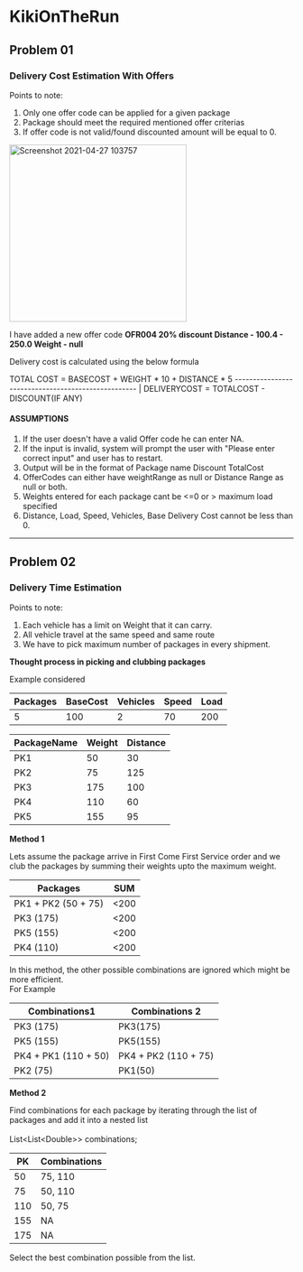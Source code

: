 # KikiOnTheRun

## Problem 01

### Delivery Cost Estimation With Offers

Points to note:

1. Only one offer code can be applied for a given package
2. Package should meet the required mentioned offer criterias
3. If offer code is not valid/found discounted amount will be equal to 0.

<img width="314" alt="Screenshot 2021-04-27 103757" src="https://user-images.githubusercontent.com/12389045/116703220-a70b3080-a9e7-11eb-9871-79e914e5c3cb.png">

I have added a new offer code **OFR004 20% discount Distance - 100.4 - 250.0 Weight - null**

Delivery cost is calculated using the below formula 

TOTAL COST = BASECOST + WEIGHT * 10 + DISTANCE *  5
--------------------------------------------------- |
DELIVERYCOST = TOTALCOST - DISCOUNT(IF ANY)

#### ASSUMPTIONS 

1. If the user doesn't have a valid Offer code he can enter NA.
2. If the input is invalid, system will prompt the user with "Please enter correct input" and user has to restart.
4. Output will be in the format of Package name Discount TotalCost
5. OfferCodes can either have weightRange as null or Distance Range as null or both.
6. Weights entered for each package cant be <=0 or > maximum load specified 
7. Distance, Load, Speed, Vehicles, Base Delivery Cost cannot be less than 0.

--------------------------------------------------------------------------------------------------------------------------------

## Problem 02

### Delivery Time Estimation

Points to note:
1. Each vehicle has a limit on Weight that it can carry.
2. All vehicle travel at the same speed and same route
3. We have to pick maximum number of packages in every shipment.


**Thought process in picking and clubbing packages**

Example considered 

Packages | BaseCost | Vehicles | Speed | Load 
---------|----------|----------|-------|-----
5|100|2|70|200

PackageName|Weight|Distance
-----------|------|--------
PK1|50|30
PK2|75|125
PK3|175|100
PK4|110|60
PK5|155|95

**Method 1**

Lets assume the package arrive in First Come First Service order and we club the packages by summing their weights upto the maximum weight.


Packages | SUM
---------|------
PK1 + PK2 (50 + 75) | <200
PK3 (175) | <200
PK5 (155) | <200
PK4 (110) | <200

In this method, the other possible combinations are ignored which might be more efficient. <br>
For Example

Combinations1 | Combinations 2
----------------------|------------
PK3 (175)	|			PK3(175)
PK5 (155)|PK5(155)
PK4 + PK1 (110 + 50) | PK4 + PK2 (110 + 75)
PK2 (75) 	|		              PK1(50)

**Method 2**

Find combinations for each package by iterating through the list of packages and add it into a nested list <br><br>
List<List\<Double\>> combinations;
  
  PK | Combinations
  ------------|---------
  50 | 75, 110
  75 | 50, 110
  110 | 50, 75
  155 | NA
  175 | NA
  
 Select the best combination possible from the list.
 




